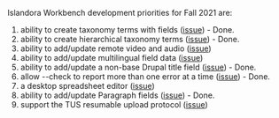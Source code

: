 Islandora Workbench development priorities for Fall 2021 are:

1. ability to create taxonomy terms with fields ([issue](https://github.com/mjordan/islandora_workbench/issues/111)) - Done.
1. ability to create hierarchical taxonomy terms ([issue](https://github.com/mjordan/islandora_workbench/issues/236)) - Done.
1. ability to add/update remote video and audio ([issue](https://github.com/mjordan/islandora_workbench/issues/252))
1. ability to add/update multilingual field data ([issue](https://github.com/mjordan/islandora_workbench/issues/259))
1. ability to add/update a non-base Drupal title field ([issue](https://github.com/mjordan/islandora_workbench/issues/295)) - Done.
1. allow --check to report more than one error at a time ([issue](https://github.com/mjordan/islandora_workbench/issues/268)) - Done.
1. a desktop spreadsheet editor ([issue](https://github.com/mjordan/islandora_workbench/issues/8))
1. ability to add/update Paragraph fields ([issue](https://github.com/mjordan/islandora_workbench/issues/292)) - Done.
1. support the TUS resumable upload protocol ([issue](https://github.com/mjordan/islandora_workbench/issues/49))
